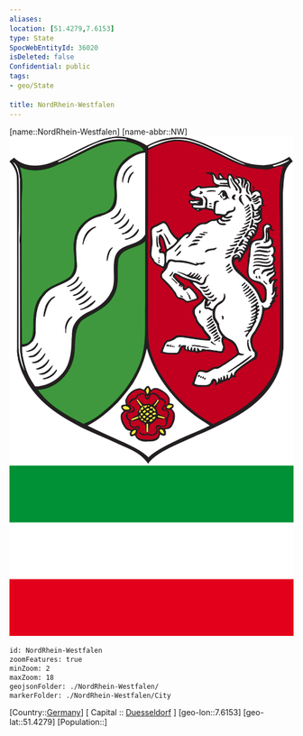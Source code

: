 ```yaml
---
aliases: 
location: [51.4279,7.6153]
type: State
SpocWebEntityId: 36020
isDeleted: false
Confidential: public
tags:
- geo/State

title: NordRhein-Westfalen
---
```

[name::NordRhein-Westfalen]
[name-abbr::NW]
![350](geo/Continent/Europe/Germany/West/NordRhein-Westfahlen/Coat_of_arms_of_North_Rhine-Westfalia.svg)
![350](geo/Continent/Europe/Germany/West/NordRhein-Westfahlen/Flag_of_North_Rhine-Westphalia.svg)

```leaflet
id: NordRhein-Westfalen
zoomFeatures: true 
minZoom: 2 
maxZoom: 18
geojsonFolder: ./NordRhein-Westfalen/
markerFolder: ./NordRhein-Westfalen/City
```

[Country::[Germany](geo/Continent/Europe/Germany.md)]
[ Capital :: [Duesseldorf](geo/Continent/Europe/Germany/West/NordRhein-Westfahlen/City/Duesseldorf.md) ]
[geo-lon::7.6153]
[geo-lat::51.4279]
[Population::]



